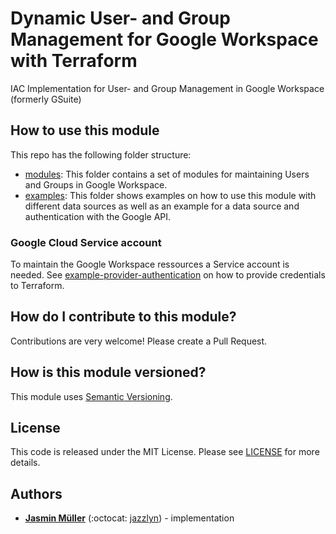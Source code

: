 # Dynamic User- and Group Management for Google Workspace with Terraform
IAC Implementation for User- and Group Management in Google Workspace (formerly GSuite)

## How to use this module

This repo has the following folder structure:
* [modules](modules/): This folder contains a set of modules for maintaining Users and Groups in Google Workspace.
* [examples](examples/): This folder shows examples on how to use this module with different data sources as well as an example for a data source and authentication with the Google API.

### Google Cloud Service account

To maintain the Google Workspace ressources a Service account is needed. See [example-provider-authentication](examples/example-provider-authentication) on how to provide credentials to Terraform.

## How do I contribute to this module?

Contributions are very welcome! Please create a Pull Request.

## How is this module versioned?

This module uses [Semantic Versioning](http://semver.org/).

## License

This code is released under the MIT License. Please see [LICENSE](LICENSE) for more details.

## Authors

* **[Jasmin Müller](mailto:jasmin.mueller@strg.at)** (:octocat: [jazzlyn](https://github.com/jazzlyn)) - implementation
